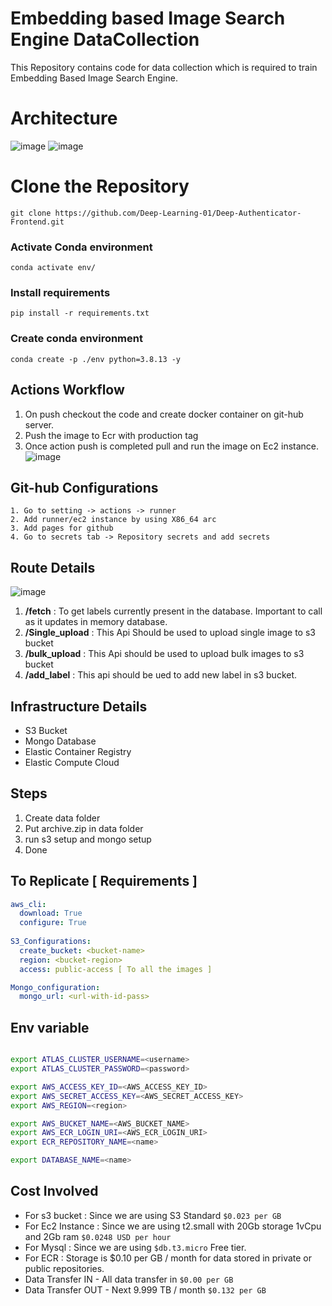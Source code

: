 # Embedding based Image Search Engine DataCollection
This Repository contains code for data collection which is required to train Embedding Based Image Search Engine.

# Architecture
![image](https://user-images.githubusercontent.com/40850370/194913612-69d32e6d-56b7-4b1b-a811-48c6c5b27f52.png)
![image](https://user-images.githubusercontent.com/40850370/194917419-ca176a45-bafb-4346-9942-cd59f042f33b.png)

# Clone the Repository
```
git clone https://github.com/Deep-Learning-01/Deep-Authenticator-Frontend.git
```
### Activate Conda environment
```
conda activate env/
```
### Install requirements
```
pip install -r requirements.txt
```
### Create conda environment
```
conda create -p ./env python=3.8.13 -y
```

## Actions Workflow 
1. On push checkout the code and create docker container on git-hub server.
2. Push the image to Ecr with production tag 
3. Once action push is completed pull and run the image on Ec2 instance.
![image](https://user-images.githubusercontent.com/40850370/189590432-7009c484-dcd6-4de4-8861-dd93d5eb1572.png)

## Git-hub Configurations
```text
1. Go to setting -> actions -> runner
2. Add runner/ec2 instance by using X86_64 arc
3. Add pages for github
4. Go to secrets tab -> Repository secrets and add secrets 
```
## Route Details 
![image](https://user-images.githubusercontent.com/40850370/189587344-4044f19a-2da7-495f-a482-3533fc362e74.png)

1. **/fetch**  : To get labels currently present in the database. Important to call as it updates in memory database.
2. **/Single_upload** : This Api Should be used to upload single image to s3 bucket
3. **/bulk_upload**   : This Api should be used to upload bulk images to s3 bucket
4. **/add_label** :  This api should be ued to add new label in s3 bucket.

## Infrastructure Details
- S3 Bucket 
- Mongo Database
- Elastic Container Registry
- Elastic Compute Cloud

## Steps
1. Create data folder 
2. Put archive.zip in data folder 
3. run s3 setup and mongo setup
4. Done

## To Replicate [ Requirements ]
```yaml
aws_cli:
  download: True
  configure: True
  
S3_Configurations:
  create_bucket: <bucket-name>
  region: <bucket-region>
  access: public-access [ To all the images ]

Mongo_configuration:
  mongo_url: <url-with-id-pass>

```
## Env variable

```bash

export ATLAS_CLUSTER_USERNAME=<username>
export ATLAS_CLUSTER_PASSWORD=<password>

export AWS_ACCESS_KEY_ID=<AWS_ACCESS_KEY_ID>
export AWS_SECRET_ACCESS_KEY=<AWS_SECRET_ACCESS_KEY>
export AWS_REGION=<region>

export AWS_BUCKET_NAME=<AWS_BUCKET_NAME>
export AWS_ECR_LOGIN_URI=<AWS_ECR_LOGIN_URI>
export ECR_REPOSITORY_NAME=<name>

export DATABASE_NAME=<name>
```

## Cost Involved
- For s3 bucket    :  Since we are using S3 Standard `$0.023 per GB`
- For Ec2 Instance :  Since we are using t2.small with 20Gb storage 1vCpu and 2Gb ram `$0.0248 USD per hour`
- For Mysql : Since we are using `$db.t3.micro` Free tier.
- For ECR : Storage is $0.10 per GB / month for data stored in private or public repositories.
- Data Transfer IN  - All data transfer in	`$0.00 per GB`
- Data Transfer OUT - Next 9.999 TB / month	`$0.132 per GB`